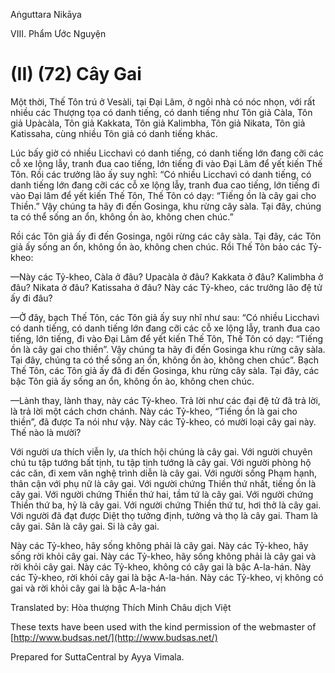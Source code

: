 Aṅguttara Nikāya

VIII. Phẩm Ước Nguyện

# (II) (72) Cây Gai

Một thời, Thế Tôn trú ở Vesàli, tại Ðại Lâm, ở ngôi nhà có nóc nhọn, với rất nhiều các Thượng tọa có danh tiếng, có danh tiếng như Tôn giả Càla, Tôn giả Upàcàla, Tôn giả Kakkata, Tôn giả Kalimbha, Tôn giả Nikata, Tôn giả Katissaha, cùng nhiều Tôn giả có danh tiếng khác.

Lúc bấy giờ có nhiều Licchavì có danh tiếng, có danh tiếng lớn đang cỡi các cỗ xe lộng lẫy, tranh đua cao tiếng, lớn tiếng đi vào Ðại Lâm để yết kiến Thế Tôn. Rồi các trưởng lão ấy suy nghĩ: “Có nhiều Licchavì có danh tiếng, có danh tiếng lớn đang cỡi các cỗ xe lộng lẫy, tranh đua cao tiếng, lớn tiếng đi vào Ðại lâm để yết kiến Thế Tôn, Thế Tôn có dạy: “Tiếng ồn là cây gai cho Thiền.” Vậy chúng ta hãy đi đến Gosinga, khu rừng cây sàla. Tại đây, chúng ta có thể sống an ổn, không ồn ào, không chen chúc.”

Rồi các Tôn giả ấy đi đến Gosinga, ngôi rừng các cây sàla. Tại đây, các Tôn giả ấy sống an ổn, không ồn ào, không chen chúc. Rồi Thế Tôn bảo các Tỷ-kheo:

—Này các Tỷ-kheo, Càla ở đâu? Upacàla ở đâu? Kakkata ở đâu? Kalimbha ở đâu? Nikata ở đâu? Katissaha ở đâu? Này các Tỷ-kheo, các trưởng lão đệ tử ấy đi đâu?

—Ở đây, bạch Thế Tôn, các Tôn giả ấy suy nhĩ như sau: “Có nhiều Licchavì có danh tiếng, có danh tiếng lớn đang cỡi các cỗ xe lộng lẫy, tranh đua cao tiếng, lớn tiếng, đi vào Ðại Lâm để yết kiến Thế Tôn, Thế Tôn có dạy: “Tiếng ồn là cây gai cho thiền”. Vậy chúng ta hãy đi đến Gosinga khu rừng cây sàla. Tại đây, chúng ta có thể sống an ổn, không ồn ào, không chen chúc”. Bạch Thế Tôn, các Tôn giả ấy đã đi đến Gosinga, khu rừng cây sàla. Tại đây, các bậc Tôn giả ấy sống an ổn, không ồn ào, không chen chúc.

—Lành thay, lành thay, này các Tỷ-kheo. Trả lời như các đại đệ tử đã trả lời, là trả lời một cách chơn chánh. Này các Tỷ-kheo, “Tiếng ồn là gai cho thiền”, đã được Ta nói như vậy. Này các Tỷ-kheo, có mười loại cây gai này. Thế nào là mười?

Với người ưa thích viễn ly, ưa thích hội chúng là cây gai. Với người chuyên chú tu tập tướng bất tịnh, tu tập tịnh tướng là cây gai. Với người phòng hộ các căn, đi xem văn nghệ trình diễn là cây gai. Với người sống Phạm hạnh, thân cận với phụ nữ là cây gai. Với người chứng Thiền thứ nhất, tiếng ồn là cây gai. Với người chứng Thiền thứ hai, tầm tứ là cây gai. Với người chứng Thiền thứ ba, hỷ là cây gai. Với người chứng Thiền thứ tư, hơi thở là cây gai. Với người đã đạt được Diệt thọ tưởng định, tưởng và thọ là cây gai. Tham là cây gai. Sân là cây gai. Si là cây gai.

Này các Tỷ-kheo, hãy sống không phải là cây gai. Này các Tỷ-kheo, hãy sống rời khỏi cây gai. Này các Tỷ-kheo, hãy sống không phải là cây gai và rời khỏi cây gai. Này các Tỷ-kheo, không có cây gai là bậc A-la-hán. Này các Tỷ-kheo, rời khỏi cây gai là bậc A-la-hán. Này các Tỷ-kheo, vị không có gai và rời khỏi cây gai là bậc A-la-hán

Translated by: Hòa thượng Thích Minh Châu dịch Việt

These texts have been used with the kind permission of the webmaster of [http://www.budsas.net/](http://www.budsas.net/)

Prepared for SuttaCentral by Ayya Vimala.